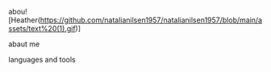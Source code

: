 abou![Heather(https://github.com/natalianilsen1957/natalianilsen1957/blob/main/assets/text%20(1).gif)]

abaut me

languages and tools

